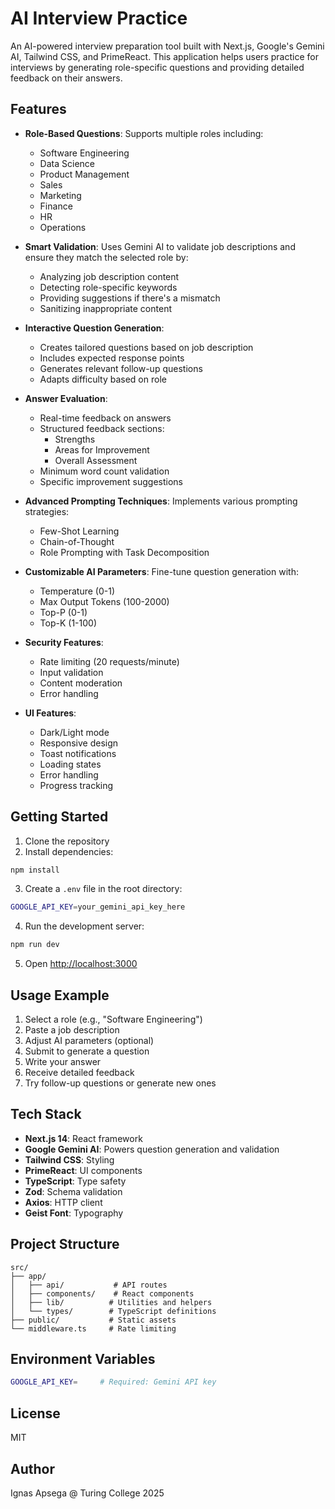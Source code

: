 # AI Interview Practice

An AI-powered interview preparation tool built with Next.js, Google's Gemini AI, Tailwind CSS, and PrimeReact. This application helps users practice for interviews by generating role-specific questions and providing detailed feedback on their answers.

## Features

- **Role-Based Questions**: Supports multiple roles including:
  - Software Engineering
  - Data Science
  - Product Management
  - Sales
  - Marketing
  - Finance
  - HR
  - Operations

- **Smart Validation**: Uses Gemini AI to validate job descriptions and ensure they match the selected role by:
  - Analyzing job description content
  - Detecting role-specific keywords
  - Providing suggestions if there's a mismatch
  - Sanitizing inappropriate content

- **Interactive Question Generation**:
  - Creates tailored questions based on job description
  - Includes expected response points
  - Generates relevant follow-up questions
  - Adapts difficulty based on role

- **Answer Evaluation**:
  - Real-time feedback on answers
  - Structured feedback sections:
    - Strengths
    - Areas for Improvement
    - Overall Assessment
  - Minimum word count validation
  - Specific improvement suggestions

- **Advanced Prompting Techniques**: Implements various prompting strategies:
  - Few-Shot Learning
  - Chain-of-Thought
  - Role Prompting with Task Decomposition

- **Customizable AI Parameters**: Fine-tune question generation with:
  - Temperature (0-1)
  - Max Output Tokens (100-2000)
  - Top-P (0-1)
  - Top-K (1-100)

- **Security Features**:
  - Rate limiting (20 requests/minute)
  - Input validation
  - Content moderation
  - Error handling

- **UI Features**:
  - Dark/Light mode
  - Responsive design
  - Toast notifications
  - Loading states
  - Error handling
  - Progress tracking

## Getting Started

1. Clone the repository
2. Install dependencies:
```bash
npm install
```

3. Create a `.env` file in the root directory:
```bash
GOOGLE_API_KEY=your_gemini_api_key_here
```

4. Run the development server:
```bash
npm run dev
```

5. Open [http://localhost:3000](http://localhost:3000)

## Usage Example

1. Select a role (e.g., "Software Engineering")
2. Paste a job description
3. Adjust AI parameters (optional)
4. Submit to generate a question
5. Write your answer
6. Receive detailed feedback
7. Try follow-up questions or generate new ones

## Tech Stack

- **Next.js 14**: React framework
- **Google Gemini AI**: Powers question generation and validation
- **Tailwind CSS**: Styling
- **PrimeReact**: UI components
- **TypeScript**: Type safety
- **Zod**: Schema validation
- **Axios**: HTTP client
- **Geist Font**: Typography

## Project Structure

```
src/
├── app/
│   ├── api/           # API routes
│   ├── components/    # React components
│   ├── lib/          # Utilities and helpers
│   └── types/        # TypeScript definitions
├── public/           # Static assets
└── middleware.ts     # Rate limiting
```

## Environment Variables

```bash
GOOGLE_API_KEY=     # Required: Gemini API key
```

## License

MIT

## Author

Ignas Apsega @ Turing College 2025
